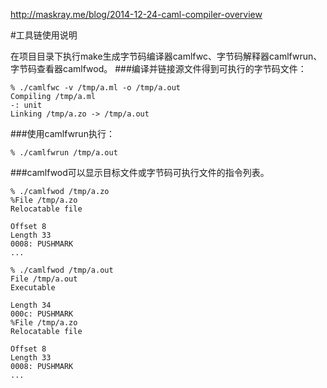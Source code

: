 http://maskray.me/blog/2014-12-24-caml-compiler-overview


#工具链使用说明

在项目目录下执行make生成字节码编译器camlfwc、字节码解释器camlfwrun、字节码查看器camlfwod。
###编译并链接源文件得到可执行的字节码文件：
```
% ./camlfwc -v /tmp/a.ml -o /tmp/a.out
Compiling /tmp/a.ml
-: unit
Linking /tmp/a.zo -> /tmp/a.out
```
###使用camlfwrun执行：
```
% ./camlfwrun /tmp/a.out
```

###camlfwod可以显示目标文件或字节码可执行文件的指令列表。
```
% ./camlfwod /tmp/a.zo
%File /tmp/a.zo
Relocatable file

Offset 8
Length 33
0008: PUSHMARK
...

% ./camlfwod /tmp/a.out
File /tmp/a.out
Executable

Length 34
000c: PUSHMARK
%File /tmp/a.zo
Relocatable file

Offset 8
Length 33
0008: PUSHMARK
...
```

